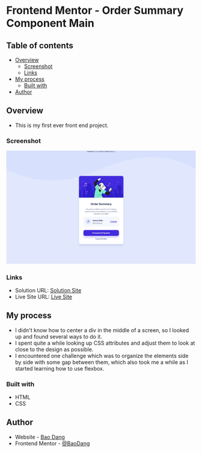 # Frontend Mentor - Order Summary Component Main
## Table of contents

- [Overview](#overview)
  - [Screenshot](#screenshot)
  - [Links](#links)
- [My process](#my-process)
  - [Built with](#built-with)
- [Author](#author)

## Overview

- This is my first ever front end project.

### Screenshot

![Order Summary Component](./images/screenshot.jpg)

### Links

- Solution URL: [Solution Site](https://www.frontendmentor.io/solutions/eyeballed-mediocre-replicate-using-flexbox-no_P9t1mq)
- Live Site URL: [Live Site](https://weebao.github.io/order-summary-component-main/)

## My process

- I didn't know how to center a div in the middle of a screen, so I looked up and found several ways to do it.
- I spent quite a while looking up CSS attributes and adjust them to look at close to the design as possible.
- I encountered one challenge which was to organize the elements side by side with some gap between them, which also took me a while as I started learning how to use flexbox.

### Built with

- HTML
- CSS

## Author

- Website - [Bao Dang](https://github.com/weebao)
- Frontend Mentor - [@BaoDang](https://www.frontendmentor.io/profile/weebao)
